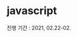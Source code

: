 # javascript
진행 기간 : 2021, 02.22-02.

<!-- <img src="https://user-images.githubusercontent.com/52240990/108644528-b1deac00-74f2-11eb-9b02-e2c7b3c2fc4c.png" width="500"> -->
